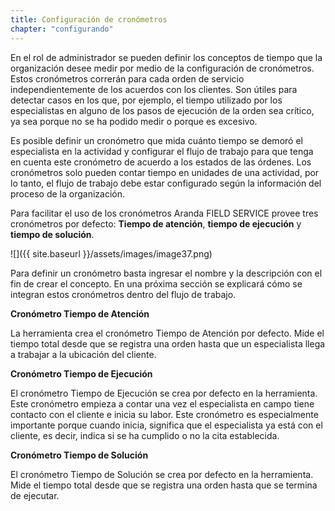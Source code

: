 ```yaml
---
title: Configuración de cronómetros
chapter: "configurando"
---
```


En el rol de administrador se pueden definir los conceptos de tiempo que la organización desee medir por medio de la configuración de cronómetros. Estos cronómetros correrán para cada orden de servicio independientemente de los acuerdos con los clientes. Son útiles para detectar casos en los que, por ejemplo, el tiempo utilizado por los especialistas en alguno de los pasos de ejecución de la orden sea crítico, ya sea porque no se ha podido medir o porque es excesivo.

Es posible definir un cronómetro que mida cuánto tiempo se demoró el especialista en la actividad y configurar el flujo de trabajo para que tenga en cuenta este cronómetro de acuerdo a los estados de las órdenes. Los cronómetros solo pueden contar tiempo en unidades de una actividad, por lo tanto, el flujo de trabajo debe estar configurado según la información del proceso de la organización.

Para facilitar el uso de los cronómetros Aranda FIELD SERVICE provee tres cronómetros por defecto: **Tiempo de atención**, **tiempo de ejecución** y **tiempo de solución**.

![]({{ site.baseurl }}/assets/images/image37.png)


Para definir un cronómetro basta ingresar el nombre y la descripción con el fin de crear el concepto. En una próxima sección se explicará cómo se integran estos cronómetros dentro del flujo de trabajo.

**Cronómetro Tiempo de Atención**

La herramienta crea el cronómetro Tiempo de Atención por defecto. Mide el tiempo total desde que se registra una orden hasta que un especialista llega a trabajar a la ubicación del cliente.

**Cronómetro Tiempo de Ejecución**

El cronómetro Tiempo de Ejecución se crea por defecto en la herramienta. Este cronómetro empieza a contar una vez el especialista en campo tiene contacto con el cliente e inicia su labor. Este cronómetro es especialmente importante porque cuando inicia, significa que el especialista ya está con el cliente, es decir, indica si se ha cumplido o no la cita establecida.

**Cronómetro Tiempo de Solución**

El cronómetro Tiempo de Solución se crea por defecto en la herramienta. Mide el tiempo total desde que se registra una orden hasta que se termina de ejecutar.
